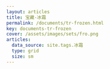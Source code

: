 ```yaml
---
layout: articles
title: 宝藏-冰霜
permalink: /documents/tr-frozen.html
key: documents-tr-frozen
cover: /assets/images/sets/fro.png
articles:
  data_source: site.tags.冰霜
  type: grid
  size: sm
---
```


